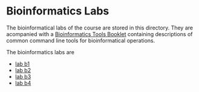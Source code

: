 # Bioinformatics Labs

The bioinformatical labs of the course are stored in this directory. They are acompanied with a [Bioinformatics Tools Booklet](./biotoolsbooklet.md) containing descriptions of common command line tools for bioinformatical operations.

The bioinformatics labs are

* [lab b1](b1/)
* [lab b2](b2/)
* [lab b3](b3/)
* [lab b4](b4/)
